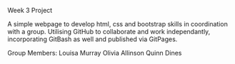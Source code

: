 Week 3 Project

A simple webpage to develop html, css and bootstrap skills in coordination with a group.
Utilising GitHub to collaborate and work independantly, incorporating GitBash as well and 
published via GitPages.


Group Members: 
Louisa Murray
Olivia Allinson
Quinn Dines

